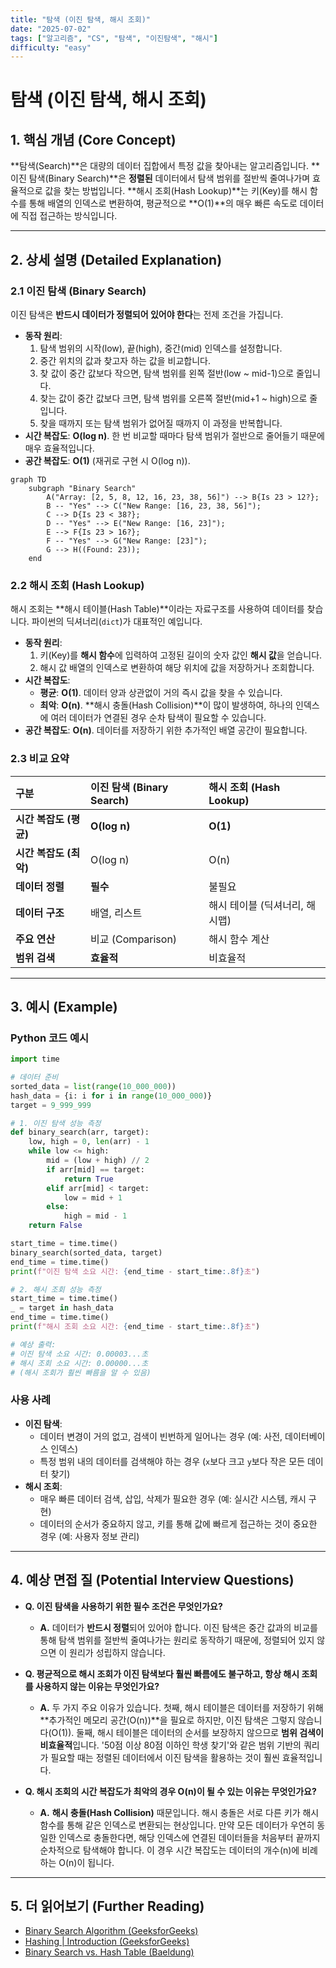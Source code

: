```yaml
---
title: "탐색 (이진 탐색, 해시 조회)"
date: "2025-07-02"
tags: ["알고리즘", "CS", "탐색", "이진탐색", "해시"]
difficulty: "easy"
---
```


# 탐색 (이진 탐색, 해시 조회)

## 1. 핵심 개념 (Core Concept)

**탐색(Search)**은 대량의 데이터 집합에서 특정 값을 찾아내는 알고리즘입니다. **이진 탐색(Binary Search)**은 **정렬된** 데이터에서 탐색 범위를 절반씩 줄여나가며 효율적으로 값을 찾는 방법입니다. **해시 조회(Hash Lookup)**는 키(Key)를 해시 함수를 통해 배열의 인덱스로 변환하여, 평균적으로 **O(1)**의 매우 빠른 속도로 데이터에 직접 접근하는 방식입니다.

---

## 2. 상세 설명 (Detailed Explanation)

### 2.1 이진 탐색 (Binary Search)

이진 탐색은 **반드시 데이터가 정렬되어 있어야 한다**는 전제 조건을 가집니다.

*   **동작 원리**:
    1.  탐색 범위의 시작(low), 끝(high), 중간(mid) 인덱스를 설정합니다.
    2.  중간 위치의 값과 찾고자 하는 값을 비교합니다.
    3.  찾    값이 중간 값보다 작으면, 탐색 범위를 왼쪽 절반(low ~ mid-1)으로 줄입니다.
    4.  찾는 값이 중간 값보다 크면, 탐색 범위를 오른쪽 절반(mid+1 ~ high)으로 줄입니다.
    5.  찾을 때까지 또는 탐색 범위가 없어질 때까지 이 과정을 반복합니다.
*   **시간 복잡도**: **O(log n)**. 한 번 비교할 때마다 탐색 범위가 절반으로 줄어들기 때문에 매우 효율적입니다.
*   **공간 복잡도**: **O(1)** (재귀로 구현 시 O(log n)).

```mermaid
graph TD
    subgraph "Binary Search"
        A("Array: [2, 5, 8, 12, 16, 23, 38, 56]") --> B{Is 23 > 12?};
        B -- "Yes" --> C("New Range: [16, 23, 38, 56]");
        C --> D{Is 23 < 38?};
        D -- "Yes" --> E("New Range: [16, 23]");
        E --> F{Is 23 > 16?};
        F -- "Yes" --> G("New Range: [23]");
        G --> H((Found: 23));
    end
```

### 2.2 해시 조회 (Hash Lookup)

해시 조회는 **해시 테이블(Hash Table)**이라는 자료구조를 사용하여 데이터를 찾습니다. 파이썬의 딕셔너리(`dict`)가 대표적인 예입니다.

*   **동작 원리**:
    1.  키(Key)를 **해시 함수**에 입력하여 고정된 길이의 숫자 값인 **해시 값**을 얻습니다.
    2.  해시 값   배열의 인덱스로 변환하여 해당 위치에 값을 저장하거나 조회합니다.
*   **시간 복잡도**:
    *   **평균**: **O(1)**. 데이터 양과 상관없이 거의 즉시 값을 찾을 수 있습니다.
    *   **최악**: **O(n)**. **해시 충돌(Hash Collision)**이 많이 발생하여, 하나의 인덱스에 여러 데이터가 연결된 경우 순차 탐색이 필요할 수 있습니다.
*   **공간 복잡도**: **O(n)**. 데이터를 저장하기 위한 추가적인 배열 공간이 필요합니다.

### 2.3 비교 요약

| 구분 | 이진 탐색 (Binary Search) | 해시 조회 (Hash Lookup) |
| :--- | :--- | :--- |
| **시간 복잡도 (평균)** | **O(log n)** | **O(1)** |
| **시간 복잡도 (최악)** | O(log n) | O(n) |
| **데이터 정렬** | **필수** | 불필요 |
| **데이터 구조** | 배열, 리스트 | 해시 테이블 (딕셔너리, 해시맵) |
| **주요 연산** | 비교 (Comparison) | 해시 함수 계산 |
| **범위 검색** | **효율적** | 비효율적 |

---

## 3. 예시 (Example)

### Python 코드 예시

```python
import time

# 데이터 준비
sorted_data = list(range(10_000_000))
hash_data = {i: i for i in range(10_000_000)}
target = 9_999_999

# 1. 이진 탐색 성능 측정
def binary_search(arr, target):
    low, high = 0, len(arr) - 1
    while low <= high:
        mid = (low + high) // 2
        if arr[mid] == target:
            return True
        elif arr[mid] < target:
            low = mid + 1
        else:
            high = mid - 1
    return False

start_time = time.time()
binary_search(sorted_data, target)
end_time = time.time()
print(f"이진 탐색 소요 시간: {end_time - start_time:.8f}초")

# 2. 해시 조회 성능 측정
start_time = time.time()
_ = target in hash_data
end_time = time.time()
print(f"해시 조회 소요 시간: {end_time - start_time:.8f}초")

# 예상 출력:
# 이진 탐색 소요 시간: 0.00003...초
# 해시 조회 소요 시간: 0.00000...초
# (해시 조회가 훨씬 빠름을 알 수 있음)
```

### 사용 사례
*   **이진 탐색**:
    *   데이터 변경이 거의 없고, 검색이 빈번하게 일어나는 경우 (예: 사전, 데이터베이스 인덱스)
    *   특정 범위 내의 데이터를 검색해야 하는 경우 (`x`보다 크고 `y`보다 작은 모든 데이터 찾기)
*   **해시 조회**:
    *   매우 빠른 데이터 검색, 삽입, 삭제가 필요한 경우 (예: 실시간 시스템, 캐시 구현)
    *   데이터의 순서가 중요하지 않고, 키를 통해 값에 빠르게 접근하는 것이 중요한 경우 (예: 사용자 정보 관리)

---

## 4. 예상 면접 질   (Potential Interview Questions)

*   **Q. 이진 탐색을 사용하기 위한 필수 조건은 무엇인가요?**
    *   **A.** 데이터가 **반드시 정렬**되어 있어야 합니다. 이진 탐색은 중간 값과의 비교를 통해 탐색 범위를 절반씩 줄여나가는 원리로 동작하기 때문에, 정렬되어 있지 않으면 이 원리가 성립하지 않습니다.

*   **Q. 평균적으로 해시 조회가 이진 탐색보다 훨씬 빠름에도 불구하고, 항상 해시 조회를 사용하지 않는 이유는 무엇인가요?**
    *   **A.** 두 가지 주요 이유가 있습니다. 첫째, 해시 테이블은 데이터를 저장하기 위해 **추가적인 메모리 공간(O(n))**을 필요로 하지만, 이진 탐색은 그렇지 않습니다(O(1)). 둘째, 해시 테이블은 데이터의 순서를 보장하지 않으므로 **범위 검색이 비효율적**입니다. '50점 이상 80점 이하인 학생 찾기'와 같은 범위 기반의 쿼리가 필요할 때는 정렬된 데이터에서 이진 탐색을 활용하는 것이 훨씬 효율적입니다.

*   **Q. 해시 조회의 시간 복잡도가 최악의 경우 O(n)이 될 수 있는 이유는 무엇인가요?**
    *   **A.** **해시 충돌(Hash Collision)** 때문입니다. 해시 충돌은 서로 다른 키가 해시 함수를 통해 같은 인덱스로 변환되는 현상입니다. 만약 모든 데이터가 우연히 동일한 인덱스로 충돌한다면, 해당 인덱스에 연결된 데이터들을 처음부터 끝까지 순차적으로 탐색해야 합니다. 이 경우 시간 복잡도는 데이터의 개수(n)에 비례하는 O(n)이 됩니다.

---

## 5. 더 읽어보기 (Further Reading)

*   [Binary Search Algorithm (GeeksforGeeks)](https://www.geeksforgeeks.org/binary-search/)
*   [Hashing | Introduction (GeeksforGeeks)](https://www.geeksforgeeks.org/hashing-data-structure/)
*   [Binary Search vs. Hash Table (Baeldung)](https://www.baeldung.com/cs/binary-search-vs-hash-table)